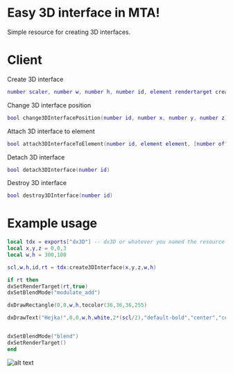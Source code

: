 # Easy 3D interface in MTA!

Simple resource for creating 3D interfaces.

# Client

Create 3D interface

```lua
number scaler, number w, number h, number id, element rendertarget create3DInterface(number x, number y, number z, number w, number h, [number scaler, number distance, number lookx, number looky, number lookz])
```

Change 3D interface position

```lua
bool change3DInterfacePosition(number id, number x, number y, number z)
```

Attach 3D interface to element

```lua
bool attach3DInterfaceToElement(number id, element element, [number offX, number offY, number offZ])
```

Detach 3D interface

```lua
bool detach3DInterface(number id)
```

Destroy 3D interface

```lua
bool destroy3DInterface(number id)
```

# Example usage

```lua
local tdx = exports["dx3D"] -- dx3D or whatever you named the resource
local x,y,z = 0,0,3
local w,h = 300,100

scl,w,h,id,rt = tdx:create3DInterface(x,y,z,w,h)

if rt then
dxSetRenderTarget(rt,true)
dxSetBlendMode("modulate_add")

dxDrawRectangle(0,0,w,h,tocolor(36,36,36,255)

dxDrawText("Hejka!",0,0,w,h,white,2*(scl/2),"default-bold","center","center")


dxSetBlendMode("blend")
dxSetRenderTarget()
end
```
![alt text](https://cdn.discordapp.com/attachments/1122096051080401018/1220122193854464081/image-38.png?ex=660dca57&is=65fb5557&hm=db40859f257547ec779735d090d06fdb54f230c3cf7bb439ed41f3dd9a64cdf3&)
